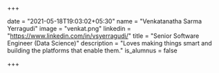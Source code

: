 +++

date = "2021-05-18T19:03:02+05:30" 
name = "Venkatanatha Sarma Yerragudi"
image = "venkat.png"
linkedin = "https://www.linkedin.com/in/vsyerragudi/"
title = "Senior Software Engineer (Data Science)"
description = "Loves making things smart and building the platforms that enable them."
is_alumnus = false

+++
